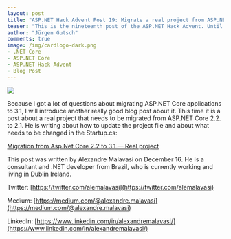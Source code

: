 ```yaml
---
layout: post
title: "ASP.NET Hack Advent Post 19: Migrate a real project from ASP.NET Core 2.2 to 3.1"
teaser: "This is the nineteenth post of the ASP.NET Hack Advent. Until December 24th I'm going to post a link to a good community resource per day and a few lines about it."
author: "Jürgen Gutsch"
comments: true
image: /img/cardlogo-dark.png
- .NET Core
- ASP.NET Core
- ASP.NET Hack Advent
- Blog Post
---
```


![]({{site.baseurl}}/img/advent/advent.jpg)

Because I got a lot of questions about migrating ASP.NET Core applications to 3.1, I will introduce another really good blog post about it. This time it is a post about a real project that needs to be migrated from ASP.NET Core 2.2. to 2.1. He is writing about how to update the project file and about what needs to be changed in the Startup.cs:

[Migration from Asp.Net Core 2.2 to 3.1 — Real project](https://medium.com/@alexandre.malavasi/migration-from-asp-net-core-2-2-to-3-1-real-project-ca382ea7eef7)

This post was written by Alexandre Malavasi on December 16. He is a consultant and .NET developer from Brazil, who is currently working and living in Dublin Ireland. 

Twitter: [https://twitter.com/alemalavasi](https://twitter.com/alemalavasi)

Medium: [https://medium.com/@alexandre.malavasi](https://medium.com/@alexandre.malavasi)

LinkedIn: [https://www.linkedin.com/in/alexandremalavasi/](https://www.linkedin.com/in/alexandremalavasi/)



